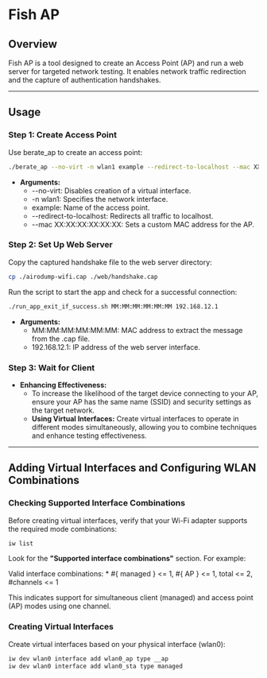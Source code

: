 # Fish AP

## Overview

Fish AP is a tool designed to create an Access Point (AP) and run a web server for targeted network testing. It enables network traffic redirection and the capture of authentication handshakes.

---

## Usage

### Step 1: Create Access Point

Use berate_ap to create an access point:

```bash
./berate_ap --no-virt -n wlan1 example --redirect-to-localhost --mac XX:XX:XX:XX:XX:XX
```

- **Arguments:**
  - --no-virt: Disables creation of a virtual interface.
  - -n wlan1: Specifies the network interface.
  - example: Name of the access point.
  - --redirect-to-localhost: Redirects all traffic to localhost.
  - --mac XX:XX:XX:XX:XX:XX: Sets a custom MAC address for the AP.

### Step 2: Set Up Web Server

Copy the captured handshake file to the web server directory:

```bash
cp ./airodump-wifi.cap ./web/handshake.cap
```

Run the script to start the app and check for a successful connection:

```bash
./run_app_exit_if_success.sh MM:MM:MM:MM:MM:MM 192.168.12.1
```

- **Arguments:**
  - MM:MM:MM:MM:MM:MM: MAC address to extract the message from the .cap file.
  - 192.168.12.1: IP address of the web server interface.

### Step 3: Wait for Client

- **Enhancing Effectiveness:**
  - To increase the likelihood of the target device connecting to your AP, ensure your AP has the same name (SSID) and security settings as the target network.
  - **Using Virtual Interfaces:** Create virtual interfaces to operate in different modes simultaneously, allowing you to combine techniques and enhance testing effectiveness.

---

## Adding Virtual Interfaces and Configuring WLAN Combinations

### Checking Supported Interface Combinations

Before creating virtual interfaces, verify that your Wi-Fi adapter supports the required mode combinations:

```bash
iw list
```

Look for the **"Supported interface combinations"** section. For example:

Valid interface combinations: \* #{ managed } <= 1, #{ AP } <= 1,
total <= 2, #channels <= 1

This indicates support for simultaneous client (managed) and access point (AP) modes using one channel.

### Creating Virtual Interfaces

Create virtual interfaces based on your physical interface (wlan0):

```bash
iw dev wlan0 interface add wlan0_ap type __ap
iw dev wlan0 interface add wlan0_sta type managed
```
